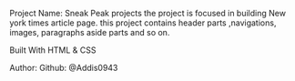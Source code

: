 Project Name: Sneak Peak projects
the project is focused in building New york times article page. this project contains header parts ,navigations, images, paragraphs aside parts and so on.

Built With
HTML & CSS

Author:
Github: @Addis0943
